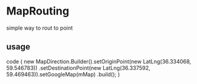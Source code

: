 # MapRouting
simple way to rout to point 

## usage
  code (
   new MapDirection.Builder().setOriginPoint(new LatLng(36.334068, 59.546783))
        .setDestinationPoint(new LatLng(36.337592, 59.469463)).setGoogleMap(mMap)
        .build();
  )
  
  [logo]:https://github.com/gholamfarkhani/MapRouting/blob/master/map_ruting_screenshot.png "map"

 